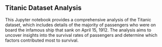 ## Titanic Dataset Analysis
This Jupyter notebook provides a comprehensive analysis of the Titanic dataset, which includes details of the majority of passengers who were on board the infamous ship that sank on April 15, 1912. The analysis aims to uncover insights into the survival rates of passengers and determine which factors contributed most to survival.
